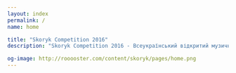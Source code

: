 ```yaml
---
layout: index
permalink: /
name: home

title: "Skoryk Competition 2016"
description: "Skoryk Competition 2016 - Всеукраїнський відкритий музичний конкурс Мирослава Скорика"

og-image: http://rooooster.com/content/skoryk/pages/home.png
---
```

